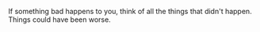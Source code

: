 If something bad happens to you, think of all the things that didn't happen. Things could have been worse.
